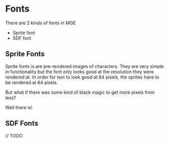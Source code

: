 # Fonts
There are 2 kinds of fonts in MGE

- Sprite font
- SDF font

Sprite Fonts
---
Sprite fonts is are pre-rendered images of characters. They are very simple in functionality but the font only looks good at the resolution they were rendered at. In order for text to look good at 64 pixels, the sprites have to be rendered at 64 pixels.

But what if there was some kind of black magic to get more pixels from less?

Well there is!

SDF Fonts
---
// TODO
